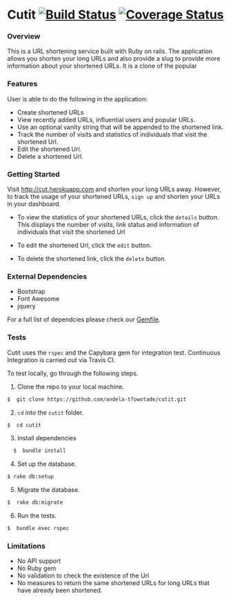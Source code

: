 # Cutit  [![Build Status](https://travis-ci.org/andela-tfowotade/cutit.svg?branch=develop)](https://travis-ci.org/andela-tfowotade/cutit) [![Coverage Status](https://coveralls.io/repos/github/andela-tfowotade/cutit/badge.svg?branch=develop)](https://coveralls.io/github/andela-tfowotade/cutit?branch=develop)

### Overview

This is a URL shortening service built with Ruby on rails. The application allows you shorten your long URLs and also provide a slug to provide more information about your shortened URLs. It is a clone of the popular 

### Features

User is able to do the following in the application:
* Create shortened URLs
* View recently added URLs, influential users and popular URLs.
* Use an optional vanity string that will be appended to the shortened link.
* Track the number of visits and statistics of individuals that visit the shortened Url.
* Edit the shortened Url.
* Delete a shortened Url.


### Getting Started

Visit http://cut.herokuapp.com and shorten your long URLs away. However, to track the usage of your shortened URLs, `sign up` and shorten your URLs in your dashboard. 

* To view the statistics of your shortened URLs, click the `details` button. This displays the number of visits, link status and information of individuals that visit the shortened Url

* To edit the shortened Url, click the `edit` button.

* To delete the shortened link, click the `delete` button.

### External Dependencies

* Bootstrap
* Font Awesome
* jquery

For a full list of dependcies please check our <a href="https://github.com/andela-tfowotade/cutit/blob/develop/Gemfile">Gemfile</a>.

### Tests

Cutit uses the `rspec` and the Capybara gem for integration test. Continuous Integration is carried out via Travis CI. 

To test locally, go through the following steps.

1. Clone the repo to your local machine.

  ```bash
  $  git clone https://github.com/andela-tfowotade/cutit.git
  ```

2. `cd` into the `cutit` folder.

  ```bash
  $  cd cutit
  ```
3. Install dependencies

  ```bash
    $  bundle install
  ```

4. Set up the database.

```bash
$ rake db:setup
```

5. Migrate the database.

```bash
$  rake db:migrate
```

6. Run the tests.

```bash
$  bundle exec rspec
```

### Limitations

* No API support
* No Ruby gem
* No validation to check the existence of the Url
* No measures to return the same shortened URLs for long URLs that have already been shortened.
